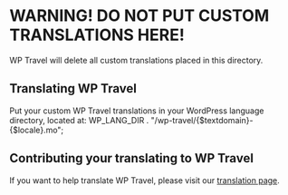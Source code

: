 # WARNING! DO NOT PUT CUSTOM TRANSLATIONS HERE!

WP Travel will delete all custom translations placed in this directory.

## Translating WP Travel
Put your custom WP Travel translations in your WordPress language directory, located at: WP_LANG_DIR . "/wp-travel/{$textdomain}-{$locale}.mo";

## Contributing your translating to WP Travel
If you want to help translate WP Travel, please visit our [translation page](https://translate.wordpress.org/projects/wp-plugins/wp-travel).
